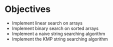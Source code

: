 # Objectives
- Implement linear search on arrays
- Implement binary search on sorted arrays
- Implement a naive string searching algorithm
- Implement the KMP string searching algorithm